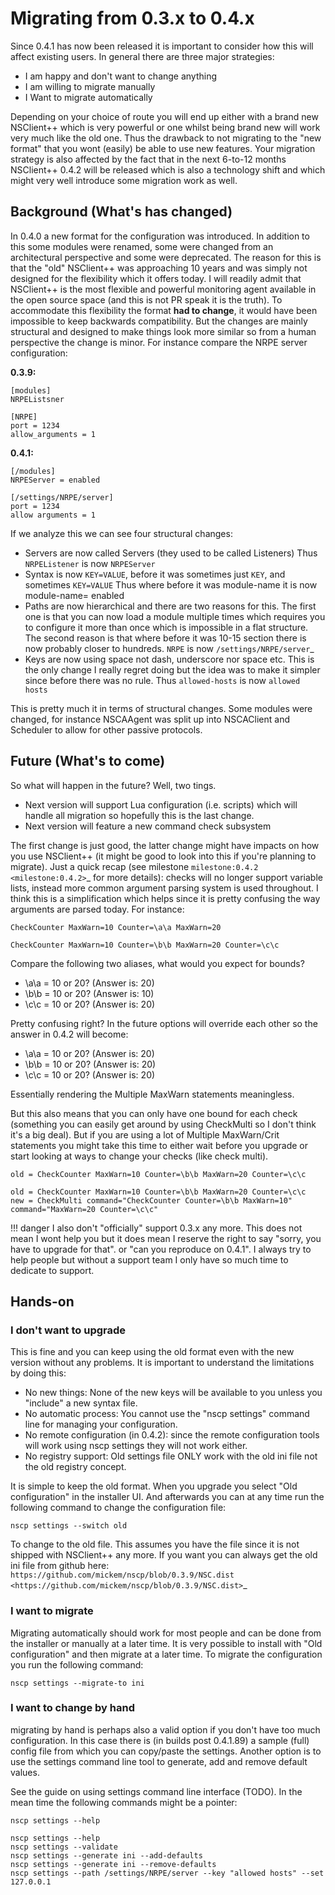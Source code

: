 # Migrating from 0.3.x to 0.4.x #

Since 0.4.1 has now been released it is important to consider how this will affect existing users. In general there are three major strategies:

- I am happy and don't want to change anything
- I am willing to migrate manually
- I Want to migrate automatically

Depending on your choice of route you will end up either with a brand new NSClient++ which is very powerful or one whilst being brand new will work very much like the old one. Thus the drawback to not migrating to the "new format" that you wont (easily) be able to use new features.
Your migration strategy is also affected by the fact that in the next 6-to-12 months NSClient++ 0.4.2 will be released which is also a technology shift and which might very well introduce some migration work as well.

## Background (What's has changed) ##

In 0.4.0 a new format for the configuration was introduced. In addition to this some modules were renamed, some were changed from an architectural perspective and some were deprecated. The reason for this is that the "old" NSClient++ was approaching 10 years and was simply not designed for the flexibility which it offers today.
I will readily admit that NSClient++ is the most flexible and powerful monitoring agent available in the open source space (and this is not PR speak it is the truth).
To accommodate this flexibility the format **had to change**, it would have been impossible to keep backwards compatibility.
But the changes are mainly structural and designed to make things look more similar so from a human perspective the change is minor.
For instance compare the NRPE server configuration:

**0.3.9:**

```
[modules]
NRPEListsner

[NRPE]
port = 1234
allow_arguments = 1
```

**0.4.1:**

```
[/modules]
NRPEServer = enabled

[/settings/NRPE/server]
port = 1234
allow arguments = 1
```

If we analyze this we can see four structural changes:

- Servers are now called Servers (they used to be called Listeners)
    Thus `NRPEListener` is now `NRPEServer`
- Syntax is now `KEY=VALUE`, before it was sometimes just `KEY`, and sometimes `KEY=VALUE`
    Thus where before it was module-name it is now module-name= enabled
- Paths are now hierarchical and there are two reasons for this. The first one is that you can now load a module multiple times which requires you to configure it more than once which is impossible in a flat structure. The second reason is that where before it was 10-15 section there is now probably closer to hundreds.
    `NRPE` is now `/settings/NRPE/server`_
- Keys are now using space not dash, underscore nor space etc. This is the only change I really regret doing but the idea was to make it simpler since before there was no rule.
    Thus `allowed-hosts` is now `allowed hosts`

This is pretty much it in terms of structural changes. Some modules were changed, for instance NSCAAgent was split up into NSCAClient and Scheduler to allow for other passive protocols.

## Future (What's to come) ##

So what will happen in the future?
Well, two tings.

- Next version will support Lua configuration (i.e. scripts) which will handle all migration so hopefully this is the last change.
- Next version will feature a new command check subsystem

The first change is just good, the latter change might have impacts on how you use NSClient++ (it might be good to look into this if you're  planning to migrate). Just a quick recap (see milestone `milestone:0.4.2 <milestone:0.4.2>`_ for more details): checks will no longer support variable lists,  instead more common argument parsing system is used throughout. I think this is a simplification which helps since it is pretty confusing the way arguments are parsed today. For instance:

```
CheckCounter MaxWarn=10 Counter=\a\a MaxWarn=20
```

```
CheckCounter MaxWarn=10 Counter=\b\b MaxWarn=20 Counter=\c\c
```

Compare the following two aliases, what would you expect for bounds?

- \a\a = 10 or 20? (Answer is: 20)
- \b\b = 10 or 20? (Answer is: 10)
- \c\c = 10 or 20? (Answer is: 20)

Pretty confusing right? In the future options will override each other so the answer in 0.4.2 will become:

- \a\a = 10 or 20? (Answer is: 20)
- \b\b = 10 or 20? (Answer is: 20)
- \c\c = 10 or 20? (Answer is: 20)

Essentially rendering the Multiple MaxWarn statements meaningless.

But this also means that you can only have one bound for each check (something you can easily get around by using CheckMulti so I don't think it's a big deal). But if you are using a lot of Multiple MaxWarn/Crit statements you might take this time to either wait before you upgrade or start looking at ways to change your checks (like check multi).

```
old = CheckCounter MaxWarn=10 Counter=\b\b MaxWarn=20 Counter=\c\c
```

```
old = CheckCounter MaxWarn=10 Counter=\b\b MaxWarn=20 Counter=\c\c
new = CheckMulti command="CheckCounter Counter=\b\b MaxWarn=10" command="MaxWarn=20 Counter=\c\c"
```

!!! danger
    I also don't "officially" support 0.3.x any more.
    This does not mean I wont help you but it does mean I reserve the right to say "sorry, you have to upgrade for that". or "can you reproduce on 0.4.1".
    I always try to help people but without a support team I only have so much time to dedicate to support.

## Hands-on ##

### I don't want to upgrade ###

This is fine and you can keep using the old format even with the new version without any problems.
It is important to understand the limitations by doing this:

- No new things: None of the new keys will be available to you unless you "include" a new syntax file.
- No automatic process: You cannot use the "nscp settings" command line for managing your configuration.
- No remote configuration (in 0.4.2): since the remote configuration tools will work using nscp settings they will not work either.
- No registry support: Old settings file ONLY work with the old ini file not the old registry concept.

It is simple to keep the old format. When you upgrade you select "Old configuration" in the installer UI. And afterwards you can at any time run the following command to change the configuration file:

```
nscp settings --switch old
```

To change to the old file. This assumes you have the file since it is not shipped with NSClient++ any more. If you want you can always get the old ini file from github here: `https://github.com/mickem/nscp/blob/0.3.9/NSC.dist <https://github.com/mickem/nscp/blob/0.3.9/NSC.dist>`_

### I want to migrate ###

Migrating automatically should work for most people and can be done from the installer or manually at a later time. It is very possible to install with "Old configuration" and then migrate at a later time.
To migrate the configuration you run the following command:

```
nscp settings --migrate-to ini
```

### I want to change by hand ###

migrating by hand is perhaps also a valid option if you don't have too much configuration. In this case there is (in builds post 0.4.1.89) a sample (full) config file from which you can copy/paste the settings.
Another option is to use the settings command line tool to generate, add and remove default values.

See the guide on using settings command line interface (TODO).
In the mean time the following commands might be a pointer:

```
nscp settings --help

nscp settings --help
nscp settings --validate
nscp settings --generate ini --add-defaults
nscp settings --generate ini --remove-defaults
nscp settings --path /settings/NRPE/server --key "allowed hosts" --set 127.0.0.1
```
